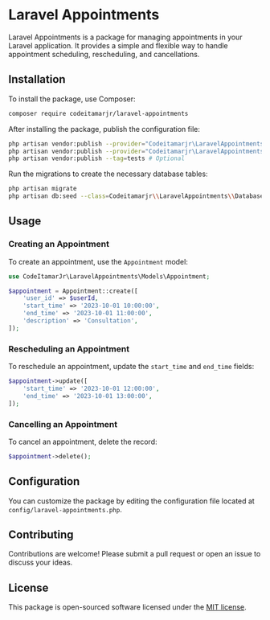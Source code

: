 # Laravel Appointments

Laravel Appointments is a package for managing appointments in your Laravel application. It provides a simple and flexible way to handle appointment scheduling, rescheduling, and cancellations.

## Installation

To install the package, use Composer:

```bash
composer require codeitamarjr/laravel-appointments
```

After installing the package, publish the configuration file:

```bash
php artisan vendor:publish --provider="Codeitamarjr\LaravelAppointments\LaravelAppointmentServiceProvider" --tag=config
php artisan vendor:publish --provider="Codeitamarjr\LaravelAppointments\LaravelAppointmentServiceProvider" --tag=migrations
php artisan vendor:publish --tag=tests # Optional
```

Run the migrations to create the necessary database tables:

```bash
php artisan migrate
php artisan db:seed --class=Codeitamarjr\\LaravelAppointments\\Database\\Seeders\\EventSeeder # Optional
```

## Usage

### Creating an Appointment

To create an appointment, use the `Appointment` model:

```php
use CodeItamarJr\LaravelAppointments\Models\Appointment;

$appointment = Appointment::create([
    'user_id' => $userId,
    'start_time' => '2023-10-01 10:00:00',
    'end_time' => '2023-10-01 11:00:00',
    'description' => 'Consultation',
]);
```

### Rescheduling an Appointment

To reschedule an appointment, update the `start_time` and `end_time` fields:

```php
$appointment->update([
    'start_time' => '2023-10-01 12:00:00',
    'end_time' => '2023-10-01 13:00:00',
]);
```

### Cancelling an Appointment

To cancel an appointment, delete the record:

```php
$appointment->delete();
```

## Configuration

You can customize the package by editing the configuration file located at `config/laravel-appointments.php`.

## Contributing

Contributions are welcome! Please submit a pull request or open an issue to discuss your ideas.

## License

This package is open-sourced software licensed under the [MIT license](LICENSE.md).